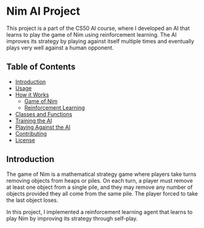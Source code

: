 # Nim AI Project

This project is a part of the CS50 AI course, where I developed an AI that learns to play the game of Nim using reinforcement learning. The AI improves its strategy by playing against itself multiple times and eventually plays very well against a human opponent.

## Table of Contents
- [Introduction](#introduction)
- [Usage](#usage)
- [How it Works](#how-it-works)
  - [Game of Nim](#game-of-nim)
  - [Reinforcement Learning](#reinforcement-learning)
- [Classes and Functions](#classes-and-functions)
- [Training the AI](#training-the-ai)
- [Playing Against the AI](#playing-against-the-ai)
- [Contributing](#contributing)
- [License](#license)

## Introduction
The game of Nim is a mathematical strategy game where players take turns removing objects from heaps or piles. On each turn, a player must remove at least one object from a single pile, and they may remove any number of objects provided they all come from the same pile. The player forced to take the last object loses.

In this project, I implemented a reinforcement learning agent that learns to play Nim by improving its strategy through self-play.

